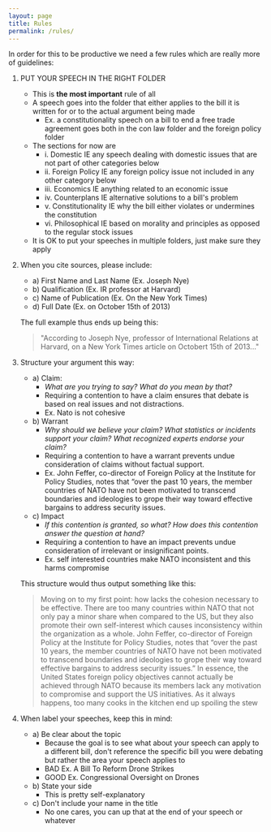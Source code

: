 ```yaml
---
layout: page
title: Rules
permalink: /rules/
---
```


In order for this to be productive we need a few rules which are really more of guidelines:

1. PUT YOUR SPEECH IN THE RIGHT FOLDER
    + This is __the most important__ rule of all
    + A speech goes into the folder that either applies to the bill it is written for or to the actual argument being made
        * Ex. a constitutionality speech on a bill to end a free trade agreement goes both in the con law folder and the foreign policy folder
    + The sections for now are 
        * i. Domestic IE any speech dealing with domestic issues that are not part of other categories below
        * ii. Foreign Policy IE any foreign policy issue not included in any other category below
        * iii. Economics IE anything related to an economic issue 
        * iv. Counterplans IE alternative solutions to a bill's problem
        * v. Constitutionality IE why the bill either violates or undermines the constitution
        * vi. Philosophical IE based on morality and principles as opposed to the regular stock issues
    + It is OK to put your speeches in multiple folders, just make sure they apply
2. When you cite sources, please include:
    + a) First Name and Last Name (Ex. Joseph Nye)
    + b) Qualification (Ex. IR professor at Harvard)
    + c) Name of Publication (Ex. On the New York Times)
    + d) Full Date (Ex. on October 15th of 2013)

    The full example thus ends up being this:

    >   "According to Joseph Nye, professor of International Relations at Harvard, on a New York Times article on Octobert 15th of 2013..."

3. Structure your argument this way:
    + a) Claim:
        * *What are you trying to say? What do you mean by that?*
        * Requiring a contention to have a claim ensures that debate is based on real issues and not distractions.
        * Ex. Nato is not cohesive
    + b) Warrant
        * *Why should we believe your claim? What statistics or incidents support your claim? What recognized experts endorse your claim?*
        * Requiring a contention to have a warrant prevents undue consideration of claims without factual support.
        * Ex. John Feffer, co-director of Foreign Policy at the Institute for Policy Studies, notes that “over the past 10 years, the member countries of NATO have not been motivated to transcend boundaries and ideologies to grope their way toward effective bargains to address security issues. 
    + c) Impact
        * *If this contention is granted, so what? How does this contention answer the question at hand?*
        * Requiring a contention to have an impact prevents undue consideration of irrelevant or insignificant points.
        * Ex. self interested countries make NATO inconsistent and this harms compromise

    This structure would thus output something like this:

    > Moving on to my first point: how lacks the cohesion necessary to be effective. There are too many countries within NATO that not only pay a minor share when compared to the US, but they also promote their own self-interest which causes inconsistency within the organization as a whole. John Feffer, co-director of Foreign Policy at the Institute for Policy Studies, notes that “over the past 10 years, the member countries of NATO have not been motivated to transcend boundaries and ideologies to grope their way toward effective bargains to address security issues.” In essence, the United States foreign policy objectives cannot actually be achieved through NATO because its members lack any motivation to compromise and support the US initiatives. As it always happens, too many cooks in the kitchen end up spoiling the stew 

4. When label your speeches, keep this in mind:
    + a) Be clear about the topic
        * Because the goal is to see what about your speech can apply to a different bill, don't reference the specific bill you were debating but rather the area your speech applies to 
        * BAD Ex. A Bill To Reform Drone Strikes
        * GOOD Ex. Congressional Oversight on Drones
    + b) State your side 
        * This is pretty self-explanatory
    + c) Don't include your name in the title
        * No one cares, you can up that at the end of your speech or whatever
